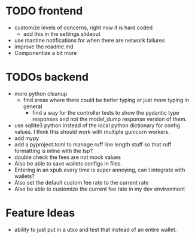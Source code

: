 # TODO frontend
- customize levels of concerns, right now it is hard coded
  - add this in the settings slideout
- use mantine notifications for when there are network failures
- improve the readme.md
- Componentize a bit more 


# TODOs backend
- more python cleanup
  - find areas where there could be better typing or just more typing in general
    - find a way for the controller tests to show the pydantic type responses and not the model_dump response version of them.
- use sqllite3 python instead of the local python dictionary for config values. I think this should work with multiple gunicorn workers.
- add mypy
- add a pyproject.toml to manage ruff line length stuff so that ruff formatting is inline with the lsp?
- double check the fees are not mock values
- Also be able to save wallets configs in files. 
-  Entering in an xpub every time is super annoying, can I integrate with wallets?
- Also set the default custom fee rate to the current rate 
- Also be able to customize the current fee rate in my dev environment

# Feature Ideas
- ability to just put in a utxo and test that instead of an entire wallet.
